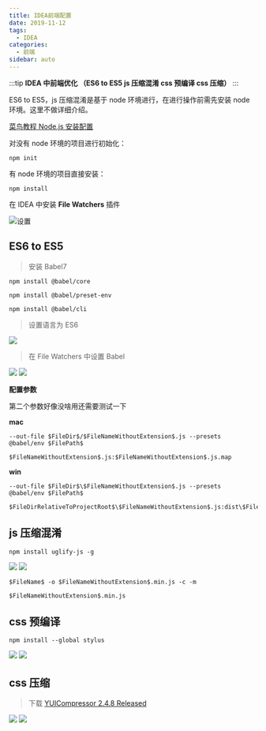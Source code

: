 ```yaml
---
title: IDEA前端配置
date: 2019-11-12
tags:
  - IDEA
categories:
  - 前端
sidebar: auto
---
```


:::tip
**IDEA 中前端优化 （ES6 to ES5 js 压缩混淆 css 预编译 css 压缩）**
:::

ES6 to ES5，js 压缩混淆是基于 node 环境进行，在进行操作前需先安装 node 环境。这里不做详细介绍。

[菜鸟教程 Node.js 安装配置](https://www.runoob.com/nodejs/nodejs-install-setup.html)

对没有 node 环境的项目进行初始化：

```
npm init
```

有 node 环境的项目直接安装：

```
npm install
```

在 IDEA 中安装 **File Watchers** 插件

![设置](https://picbed.04091020.xyz/20200425175443.jpg)

## ES6 to ES5

> 安装 Babel7

```
npm install @babel/core
```

```
npm install @babel/preset-env
```

```
npm install @babel/cli
```

> 设置语言为 ES6

![](https://picbed.04091020.xyz/20200425182246.jpg)

> 在 File Watchers 中设置 Babel

![](https://picbed.04091020.xyz/20200425182143.jpg)
![](https://picbed.04091020.xyz/20200425182204.jpg)

**配置参数**

第二个参数好像没啥用还需要测试一下

**mac**

```
--out-file $FileDir$/$FileNameWithoutExtension$.js --presets @babel/env $FilePath$
```

```
$FileNameWithoutExtension$.js:$FileNameWithoutExtension$.js.map
```

**win**

```
--out-file $FileDir$\$FileNameWithoutExtension$.js --presets @babel/env $FilePath$
```

```
$FileDirRelativeToProjectRoot$\$FileNameWithoutExtension$.js:dist\$FileDirRelativeToProjectRoot$\$FileNameWithoutExtension$.js.map
```

## js 压缩混淆

```
npm install uglify-js -g
```

![](https://picbed.04091020.xyz/20200425182328.jpg)
![](https://picbed.04091020.xyz/20200425182342.jpg)

```
$FileName$ -o $FileNameWithoutExtension$.min.js -c -m
```

```
$FileNameWithoutExtension$.min.js
```

## css 预编译

```
npm install --global stylus
```

![](https://picbed.04091020.xyz/20200425182355.jpg)
![](https://picbed.04091020.xyz/20200425182408.jpg)

## css 压缩

> 下载 [YUICompressor 2.4.8 Released](https://github.com/yui/yuicompressor/releases)

![](https://picbed.04091020.xyz/20200425182431.jpg)
![](https://picbed.04091020.xyz/20200425182451.jpg)
